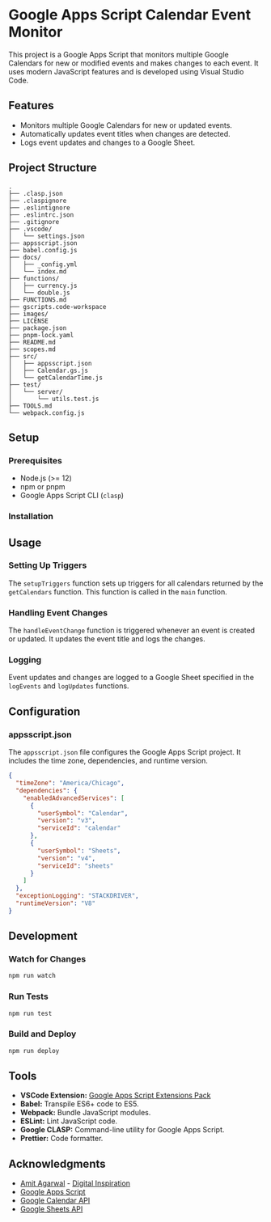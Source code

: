 # Google Apps Script Calendar Event Monitor

This project is a Google Apps Script that monitors multiple Google Calendars for new or modified events and makes changes to each event. It uses modern JavaScript features and is developed using Visual Studio Code.

## Features

- Monitors multiple Google Calendars for new or updated events.
- Automatically updates event titles when changes are detected.
- Logs event updates and changes to a Google Sheet.

## Project Structure

```
.
├── .clasp.json
├── .claspignore
├── .eslintignore
├── .eslintrc.json
├── .gitignore
├── .vscode/
│   └── settings.json
├── appsscript.json
├── babel.config.js
├── docs/
│   ├── _config.yml
│   └── index.md
├── functions/
│   ├── currency.js
│   └── double.js
├── FUNCTIONS.md
├── gscripts.code-workspace
├── images/
├── LICENSE
├── package.json
├── pnpm-lock.yaml
├── README.md
├── scopes.md
├── src/
│   ├── appsscript.json
│   ├── Calendar.gs.js
│   └── getCalendarTime.js
├── test/
│   └── server/
│       └── utils.test.js
├── TOOLS.md
└── webpack.config.js
```

## Setup

### Prerequisites

- Node.js (>= 12)
- npm or pnpm
- Google Apps Script CLI (`clasp`)

### Installation


## Usage

### Setting Up Triggers

The `setupTriggers` function sets up triggers for all calendars returned by the `getCalendars` function. This function is called in the `main` function.

### Handling Event Changes

The `handleEventChange` function is triggered whenever an event is created or updated. It updates the event title and logs the changes.

### Logging

Event updates and changes are logged to a Google Sheet specified in the `logEvents` and `logUpdates` functions.

## Configuration

### appsscript.json

The `appsscript.json` file configures the Google Apps Script project. It includes the time zone, dependencies, and runtime version.

```json
{
  "timeZone": "America/Chicago",
  "dependencies": {
    "enabledAdvancedServices": [
      {
        "userSymbol": "Calendar",
        "version": "v3",
        "serviceId": "calendar"
      },
      {
        "userSymbol": "Sheets",
        "version": "v4",
        "serviceId": "sheets"
      }
    ]
  },
  "exceptionLogging": "STACKDRIVER",
  "runtimeVersion": "V8"
}
```

## Development

### Watch for Changes

```sh
npm run watch
```

### Run Tests

```sh
npm run test
```

### Build and Deploy

```sh
npm run deploy
```

## Tools

- **VSCode Extension:** [Google Apps Script Extensions Pack](https://marketplace.visualstudio.com/items?itemName=labnol.google-apps-script)
- **Babel:** Transpile ES6+ code to ES5.
- **Webpack:** Bundle JavaScript modules.
- **ESLint:** Lint JavaScript code.
- **Google CLASP:** Command-line utility for Google Apps Script.
- **Prettier:** Code formatter.

## Acknowledgments

- [Amit Agarwal](https://www.labnol.org) - [Digital Inspiration](https://digitalinspiration.com/)
- [Google Apps Script](https://developers.google.com/apps-script)
- [Google Calendar API](https://developers.google.com/calendar)
- [Google Sheets API](https://developers.google.com/sheets)
```
